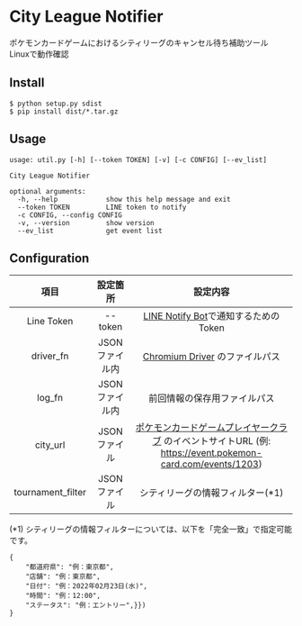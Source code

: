 # City League Notifier

ポケモンカードゲームにおけるシティリーグのキャンセル待ち補助ツール  
Linuxで動作確認

## Install
```
$ python setup.py sdist
$ pip install dist/*.tar.gz
```

## Usage

```
usage: util.py [-h] [--token TOKEN] [-v] [-c CONFIG] [--ev_list]

City League Notifier

optional arguments:
  -h, --help            show this help message and exit
  --token TOKEN         LINE token to notify
  -c CONFIG, --config CONFIG
  -v, --version         show version
  --ev_list             get event list
```

## Configuration

|項目       | 設定箇所        |設定内容|
|:---:      | :---:           |:---:   |
|Line Token | --token <XXX>   | [LINE Notify Bot](https://notify-bot.line.me/ja/)で通知するためのToken | 
|driver_fn  | JSONファイル内  | [Chromium Driver](https://chromedriver.chromium.org/downloads) のファイルパス | 
|log_fn     | JSONファイル内  | 前回情報の保存用ファイルパス | 
|city_url   | JSONファイル　  | [ポケモンカードゲームプレイヤークラブ](https://event.pokemon-card.com/events/) のイベントサイトURL (例: https://event.pokemon-card.com/events/1203) | 
|tournament_filter   | JSONファイル　  | シティリーグの情報フィルター(*1)|  


(*1) シティリーグの情報フィルターについては、以下を「完全一致」で指定可能です。  

```text
{
    "都道府県": "例：東京都",
    "店舗": "例：東京都",
    "日付": "例：2022年02月23日(水)",
    "時間": "例：12:00",
    "ステータス": "例：エントリー",}})
}
```
